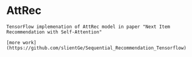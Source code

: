 # AttRec
    TensorFlow implemenation of AttRec model in paper "Next Item Recommendation with Self-Attention"
    
    [more work](https://github.com/slientGe/Sequential_Recommendation_Tensorflow)
